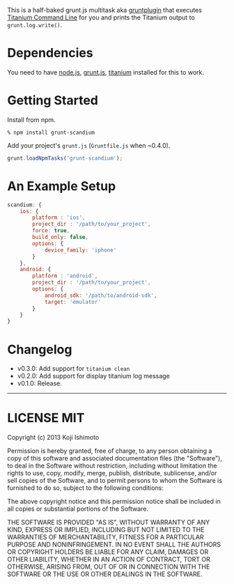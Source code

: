 This is a half-baked grunt.js multitask aka [gruntplugin](http://jsfiddle.net/cowboy/qzRjD/show/) that executes [Titanium Command Line](http://docs.appcelerator.com/titanium/latest/#!/guide/Titanium_Command-Line_Interface_Reference) for you and prints the Titanium output to `grunt.log.write()`.

# Dependencies

You need to have [node.js](http://nodejs.org/), [grunt.js](https://github.com/cowboy/grunt), [titanium](https://npmjs.org/package/titanium) installed for this to work.

# Getting Started

Install from npm.

```
% npm install grunt-scandium
```

Add your project's `grunt.js` (`Gruntfile.js` when ~0.4.0).

```javascript
grunt.loadNpmTasks('grunt-scandium');
```

# An Example Setup

```javascript
scandium: {
    ios: {
        platform : 'ios',
        project_dir : '/path/to/your_project',
        force: true,
        build_only: false,
        options: {
            device_family: 'iphone'
        }
    },
    android: {
        platform : 'android',
        project_dir : '/path/to/your_project',
        options: {
            android_sdk: '/path/to/android-sdk',
            target: 'emulator'
        }
    }
}
```

# Changelog

- v0.3.0: Add support for `titanium clean`
- v0.2.0: Add support for display titanium log message
- v0.1.0: Release.

----

# LICENSE MIT

Copyright (c) 2013 Koji Ishimoto

Permission is hereby granted, free of charge, to any person
obtaining a copy of this software and associated documentation
files (the "Software"), to deal in the Software without
restriction, including without limitation the rights to use,
copy, modify, merge, publish, distribute, sublicense, and/or sell
copies of the Software, and to permit persons to whom the
Software is furnished to do so, subject to the following
conditions:

The above copyright notice and this permission notice shall be
included in all copies or substantial portions of the Software.

THE SOFTWARE IS PROVIDED "AS IS", WITHOUT WARRANTY OF ANY KIND,
EXPRESS OR IMPLIED, INCLUDING BUT NOT LIMITED TO THE WARRANTIES
OF MERCHANTABILITY, FITNESS FOR A PARTICULAR PURPOSE AND
NONINFRINGEMENT. IN NO EVENT SHALL THE AUTHORS OR COPYRIGHT
HOLDERS BE LIABLE FOR ANY CLAIM, DAMAGES OR OTHER LIABILITY,
WHETHER IN AN ACTION OF CONTRACT, TORT OR OTHERWISE, ARISING
FROM, OUT OF OR IN CONNECTION WITH THE SOFTWARE OR THE USE OR
OTHER DEALINGS IN THE SOFTWARE.
